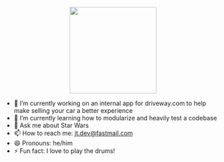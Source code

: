 <p align="center">
  <img height=200 width=200 src="https://user-images.githubusercontent.com/36642060/146863832-d1ace8bb-227d-420d-8da1-fbfddc7b697e.png">
</p>

- 🔭 I’m currently working on an internal app for driveway.com to help make selling your car a better experience
- 🌱 I’m currently learning how to modularize and heavily test a codebase
- 💬 Ask me about Star Wars
- 📫 How to reach me: jt.dev@fastmail.com
- 😄 Pronouns: he/him
- ⚡ Fun fact: I love to play the drums!
